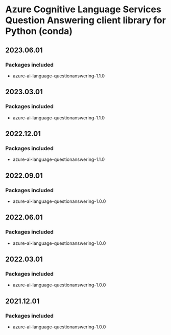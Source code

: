 # Azure Cognitive Language Services Question Answering client library for Python (conda)

## 2023.06.01

### Packages included

- azure-ai-language-questionanswering-1.1.0

## 2023.03.01

### Packages included

- azure-ai-language-questionanswering-1.1.0

## 2022.12.01

### Packages included

- azure-ai-language-questionanswering-1.1.0

## 2022.09.01

### Packages included

- azure-ai-language-questionanswering-1.0.0

## 2022.06.01

### Packages included

- azure-ai-language-questionanswering-1.0.0

## 2022.03.01

### Packages included

- azure-ai-language-questionanswering-1.0.0

## 2021.12.01

### Packages included

- azure-ai-language-questionanswering-1.0.0
